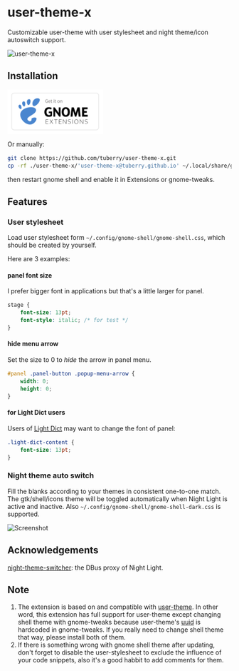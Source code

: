 # user-theme-x
Customizable user-theme with user stylesheet and night theme/icon autoswitch support.

![user-theme-x](https://user-images.githubusercontent.com/17917040/80664068-5311f700-8ac8-11ea-9c8c-b228edb8a0ea.gif)

## Installation
[<img src="https://raw.githubusercontent.com/andyholmes/gnome-shell-extensions-badge/master/get-it-on-ego.svg?sanitize=true" alt="Get it on GNOME Extensions" height="100" align="middle">][EGO]

Or manually:

```bash
git clone https://github.com/tuberry/user-theme-x.git
cp -rf ./user-theme-x/'user-theme-x@tuberry.github.io' ~/.local/share/gnome-shell/extensions/
```
then restart gnome shell and enable it in Extensions or gnome-tweaks.

## Features
### User stylesheet
Load user stylesheet form `~/.config/gnome-shell/gnome-shell.css`, which should be created by yourself.

Here are 3 examples:
#### panel font size
I prefer bigger font in applications but that's a little larger for panel.
```css
stage {
    font-size: 13pt;
    font-style: italic; /* for test */
}
```
#### hide menu arrow
Set the size to 0 to *hide* the arrow in panel menu.
```css
#panel .panel-button .popup-menu-arrow {
    width: 0;
    height: 0;
}
```
#### for Light Dict users
Users of [Light Dict] may want to change the font of panel:
```css
.light-dict-content {
    font-size: 13pt;
}
```
### Night theme auto switch
Fill the blanks according to your themes in consistent one-to-one match. The gtk/shell/icons theme will be toggled automatically when Night Light is active and inactive. Also `~/.config/gnome-shell/gnome-shell-dark.css` is supported.

![Screenshot](https://user-images.githubusercontent.com/17917040/80617887-38626280-8a75-11ea-8bcb-85566cd426e9.png)

## Acknowledgements
[night-theme-switcher](https://extensions.gnome.org/extension/2236/night-theme-switcher/): the DBus proxy of Night Light.

## Note
1. The extension is based on and compatible with [user-theme]. In other word, this extension has full support for user-theme except changing shell theme with gnome-tweaks because user-theme's [uuid] is hardcoded in gnome-tweaks. If you really need to change shell theme that way, please install both of them.
2. If there is something wrong with gnome shell theme after updating, don't forget to disable the user-stylesheet to exclude the influence of your code snippets, also it's a good habbit to add comments for them.

[EGO]:https://extensions.gnome.org/extension/3019/user-themes-x/
[Light Dict]:https://github.com/tuberry/light-dict
[user-theme]:https://extensions.gnome.org/extension/19/user-themes/
[uuid]:https://gitlab.gnome.org/GNOME/gnome-shell-extensions/-/merge_requests/110
